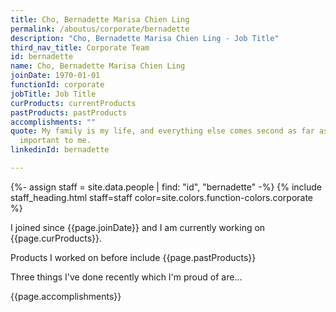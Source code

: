 ```yaml
---
title: Cho, Bernadette Marisa Chien Ling
permalink: /aboutus/corporate/bernadette
description: "Cho, Bernadette Marisa Chien Ling - Job Title"
third_nav_title: Corporate Team
id: bernadette
name: Cho, Bernadette Marisa Chien Ling
joinDate: 1970-01-01
functionId: corporate
jobTitle: Job Title
curProducts: currentProducts
pastProducts: pastProducts
accomplishments: ""
quote: My family is my life, and everything else comes second as far as what’s
  important to me.
linkedinId: bernadette

---
```


{%- assign staff = site.data.people | find: "id", "bernadette" -%}
{% include staff_heading.html staff=staff color=site.colors.function-colors.corporate %}

<p>I joined since {{page.joinDate}} and I am currently working on {{page.curProducts}}.</p>

<p>Products I worked on before include {{page.pastProducts}}</p>

<p>Three things I've done recently which I'm proud of are...</p>
{{page.accomplishments}}
